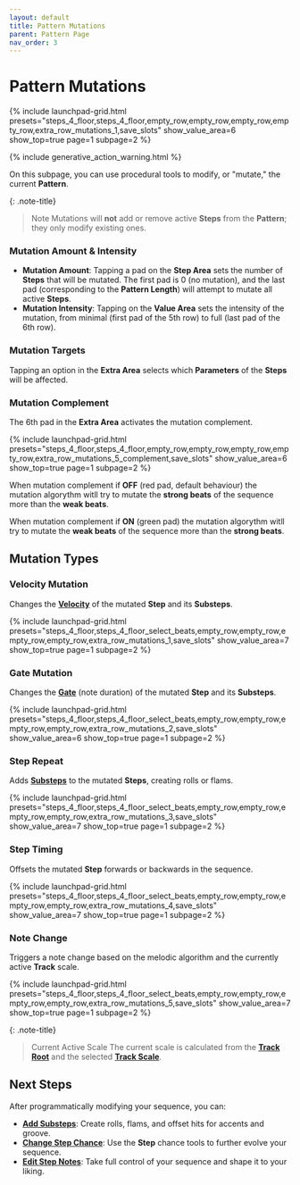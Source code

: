 ```yaml
---
layout: default
title: Pattern Mutations
parent: Pattern Page
nav_order: 3
---
```


# Pattern Mutations

{% include launchpad-grid.html presets="steps_4_floor,steps_4_floor,empty_row,empty_row,empty_row,empty_row,extra_row_mutations_1,save_slots" show_value_area=6 show_top=true page=1 subpage=2 %}

{% include generative_action_warning.html %}

On this subpage, you can use procedural tools to modify, or "mutate," the current **Pattern**.

{: .note-title}
> Note
> Mutations will **not** add or remove active **Steps** from the **Pattern**; they only modify existing ones.

### Mutation Amount & Intensity

- **Mutation Amount**: Tapping a pad on the **Step Area** sets the number of **Steps** that will be mutated. The first pad is 0 (no mutation), and the last pad (corresponding to the **Pattern Length**) will attempt to mutate all active **Steps**.
- **Mutation Intensity**: Tapping on the **Value Area** sets the intensity of the mutation, from minimal (first pad of the 5th row) to full (last pad of the 6th row).

### Mutation Targets

Tapping an option in the **Extra Area** selects which **Parameters** of the **Steps** will be affected.

### Mutation Complement

The 6th pad in the **Extra Area** activates the mutation complement.

{% include launchpad-grid.html presets="steps_4_floor,steps_4_floor,empty_row,empty_row,empty_row,empty_row,extra_row_mutations_5_complement,save_slots" show_value_area=6 show_top=true page=1 subpage=2 %}

When mutation complement if **OFF** (red pad, default behaviour) the mutation algorythm witll try to mutate the **strong beats** of the sequence more than the **weak beats**.

When mutation complement if **ON** (green pad) the mutation algorythm witll try to mutate the **weak beats** of the sequence more than the **strong beats**.

## Mutation Types

### Velocity Mutation

Changes the [**Velocity**](../notes-page/notes-velocity.html) of the mutated **Step** and its **Substeps**.

{% include launchpad-grid.html presets="steps_4_floor,steps_4_floor_select_beats,empty_row,empty_row,empty_row,empty_row,extra_row_mutations_1,save_slots" show_value_area=7 show_top=true page=1 subpage=2 %}

### Gate Mutation

Changes the [**Gate**](../notes-page/notes-gate.html) (note duration) of the mutated **Step** and its **Substeps**.

{% include launchpad-grid.html presets="steps_4_floor,steps_4_floor_select_beats,empty_row,empty_row,empty_row,empty_row,extra_row_mutations_2,save_slots" show_value_area=6 show_top=true page=1 subpage=2 %}

### Step Repeat

Adds [**Substeps**](pattern-substeps.html) to the mutated **Steps**, creating rolls or flams.

{% include launchpad-grid.html presets="steps_4_floor,steps_4_floor_select_beats,empty_row,empty_row,empty_row,empty_row,extra_row_mutations_3,save_slots" show_value_area=7 show_top=true page=1 subpage=2 %}

### Step Timing

Offsets the mutated **Step** forwards or backwards in the sequence.

{% include launchpad-grid.html presets="steps_4_floor,steps_4_floor_select_beats,empty_row,empty_row,empty_row,empty_row,extra_row_mutations_4,save_slots" show_value_area=7 show_top=true page=1 subpage=2 %}

### Note Change

Triggers a note change based on the melodic algorithm and the currently active **Track** scale.

{% include launchpad-grid.html presets="steps_4_floor,steps_4_floor_select_beats,empty_row,empty_row,empty_row,empty_row,extra_row_mutations_5,save_slots" show_value_area=7 show_top=true page=1 subpage=2 %}

{: .note-title}
> Current Active Scale
> The current scale is calculated from the [**Track Root**](../track-settings/track-setting-root.html) and the selected [**Track Scale**](../track-settings/track-setting-scale.html).

## Next Steps

After programmatically modifying your sequence, you can:

- **[Add Substeps](pattern-substeps.html)**: Create rolls, flams, and offset hits for accents and groove.
- **[Change Step Chance](pattern-chance.html)**: Use the **Step** chance tools to further evolve your sequence.
- **[Edit Step Notes](../notes-page/index.html)**: Take full control of your sequence and shape it to your liking.
